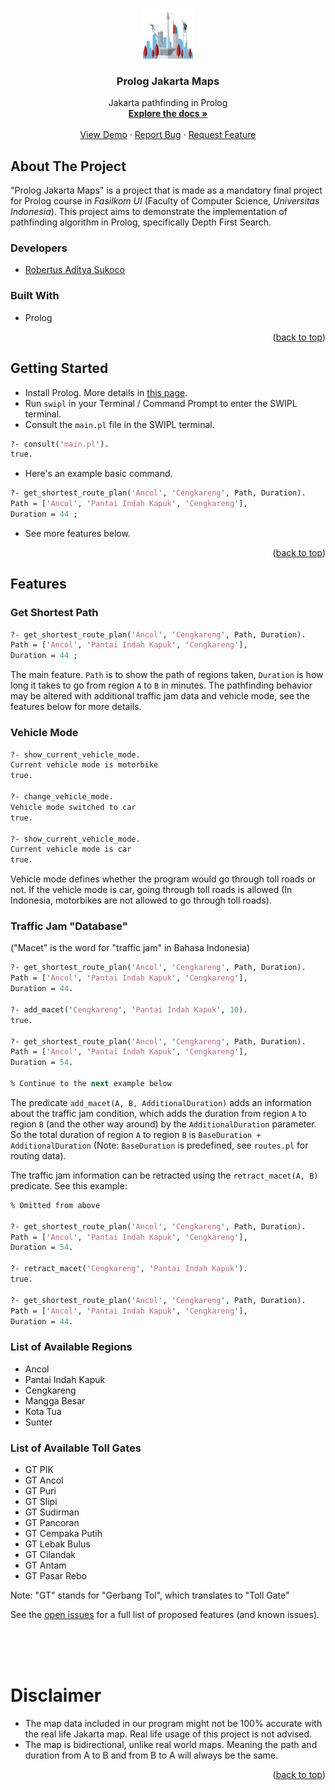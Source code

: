 <!-- Improved compatibility of back to top link: See: https://github.com/othneildrew/Best-README-Template/pull/73 -->
<a name="readme-top"></a>
<!--
*** Thanks for checking out the Best-README-Template. If you have a suggestion
*** that would make this better, please fork the repo and create a pull request
*** or simply open an issue with the tag "enhancement".
*** Don't forget to give the project a star!
*** Thanks again! Now go create something AMAZING! :D
-->



<!-- PROJECT SHIELDS -->
<!--
*** I'm using markdown "reference style" links for readability.
*** Reference links are enclosed in brackets [ ] instead of parentheses ( ).
*** See the bottom of this document for the declaration of the reference variables
*** for contributors-url, forks-url, etc. This is an optional, concise syntax you may use.
*** https://www.markdownguide.org/basic-syntax/#reference-style-links
-->



<!-- PROJECT LOGO -->
<br />
<div align="center">
  <a href="https://github.com/robert-adit-sukoco/prolog-jakarta-maps">
    <img src="images/Logo.png" alt="Logo" width="80" height="80">
  </a>

<h3 align="center">Prolog Jakarta Maps</h3>

  <p align="center">
    Jakarta pathfinding in Prolog
    <br />
    <a href="https://github.com/robert-adit-sukoco/prolog-jakarta-maps"><strong>Explore the docs »</strong></a>
    <br />
    <br />
    <a href="https://github.com/robert-adit-sukoco/prolog-jakarta-maps">View Demo</a>
    ·
    <a href="https://github.com/robert-adit-sukoco/prolog-jakarta-maps/issues/new?labels=bug&template=bug-report---.md">Report Bug</a>
    ·
    <a href="https://github.com/robert-adit-sukoco/prolog-jakarta-maps/issues/new?labels=enhancement&template=feature-request---.md">Request Feature</a>
  </p>
</div>



<!-- ABOUT THE PROJECT -->
## About The Project

"Prolog Jakarta Maps" is a project that is made as a mandatory final project for Prolog course in <em>Fasilkom UI</em> (Faculty of Computer Science, <em>Universitas Indonesia</em>). This project aims to demonstrate the implementation of pathfinding algorithm in Prolog, specifically Depth First Search. 

### Developers
* <a href="https://github.com/robert-adit-sukoco">Robertus Aditya Sukoco</a>

### Built With

* Prolog

<p align="right">(<a href="#readme-top">back to top</a>)</p>



<!-- GETTING STARTED -->
## Getting Started

* Install Prolog. More details in <a href="https://wwu-pi.github.io/tutorials/lectures/lsp/010_install_swi_prolog.html">this page</a>.
* Run `swipl` in your Terminal / Command Prompt to enter the SWIPL terminal.
* Consult the `main.pl` file in the SWIPL terminal.
```pl
?- consult('main.pl').
true.
```
* Here's an example basic command.
```pl
?- get_shortest_route_plan('Ancol', 'Cengkareng', Path, Duration).
Path = ['Ancol', 'Pantai Indah Kapuk', 'Cengkareng'],
Duration = 44 ;
```
* See more features below.


<p align="right">(<a href="#readme-top">back to top</a>)</p>



<!-- USAGE EXAMPLES -->
## Features

### Get Shortest Path

```pl
?- get_shortest_route_plan('Ancol', 'Cengkareng', Path, Duration).
Path = ['Ancol', 'Pantai Indah Kapuk', 'Cengkareng'],
Duration = 44 ;
```
The main feature. `Path` is to show the path of regions taken, `Duration` is how long it takes to go from region `A` to `B` in minutes. The pathfinding behavior may be altered with additional traffic jam data and vehicle mode, see the features below for more details.
### Vehicle Mode
```pl
?- show_current_vehicle_mode.
Current vehicle mode is motorbike
true.

?- change_vehicle_mode.
Vehicle mode switched to car
true.

?- show_current_vehicle_mode.
Current vehicle mode is car
true.
```
Vehicle mode defines whether the program would go through toll roads or not. If the vehicle mode is car, going through toll roads is allowed (In Indonesia, motorbikes are not allowed to go through toll roads).

### Traffic Jam "Database"

("Macet" is the word for "traffic jam" in Bahasa Indonesia)
```pl
?- get_shortest_route_plan('Ancol', 'Cengkareng', Path, Duration).
Path = ['Ancol', 'Pantai Indah Kapuk', 'Cengkareng'],
Duration = 44.

?- add_macet('Cengkareng', 'Pantai Indah Kapuk', 10).
true.

?- get_shortest_route_plan('Ancol', 'Cengkareng', Path, Duration).
Path = ['Ancol', 'Pantai Indah Kapuk', 'Cengkareng'],
Duration = 54.

% Continue to the next example below
```
The predicate `add_macet(A, B, AdditionalDuration)` adds an information about the traffic jam condition, which adds the duration from region `A` to region `B` (and the other way around) by the `AdditionalDuration` parameter. So the total duration of region `A` to region `B` is `BaseDuration + AdditionalDuration` (Note: `BaseDuration` is predefined, see `routes.pl` for routing data).

The traffic jam information can be retracted using the `retract_macet(A, B)` predicate. See this example:
```pl
% Omitted from above

?- get_shortest_route_plan('Ancol', 'Cengkareng', Path, Duration).
Path = ['Ancol', 'Pantai Indah Kapuk', 'Cengkareng'],
Duration = 54.

?- retract_macet('Cengkareng', 'Pantai Indah Kapuk').
true.

?- get_shortest_route_plan('Ancol', 'Cengkareng', Path, Duration).
Path = ['Ancol', 'Pantai Indah Kapuk', 'Cengkareng'],
Duration = 44.
```

### List of Available Regions
- Ancol
- Pantai Indah Kapuk
- Cengkareng
- Mangga Besar
- Kota Tua
- Sunter


### List of Available Toll Gates
- GT PIK
- GT Ancol
- GT Puri
- GT Slipi
- GT Sudirman
- GT Pancoran
- GT Cempaka Putih
- GT Lebak Bulus
- GT Cilandak
- GT Antam
- GT Pasar Rebo

Note: "GT" stands for "Gerbang Tol", which translates to "Toll Gate"

See the [open issues](https://github.com/robert-adit-sukoco/prolog-jakarta-maps/issues) for a full list of proposed features (and known issues).





<br />
<br />
<br />

<!-- ACKNOWLEDGMENTS -->
# Disclaimer

* The map data included in our program might not be 100% accurate with the real life Jakarta map. Real life usage of this project is not advised.
* The map is bidirectional, unlike real world maps. Meaning the path and duration from A to B and from B to A will always be the same.

<p align="right">(<a href="#readme-top">back to top</a>)</p>


